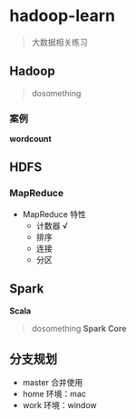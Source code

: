 # hadoop-learn
> 大数据相关练习

## Hadoop
> dosomething

### 案例
**wordcount**

**HDFS**
---
### MapReduce 
- MapReduce 特性
    - 计数器   √
    - 排序 
    - 连接
    - 分区
## Spark
**Scala**
> dosomething
**Spark Core**

## 分支规划
- master 合并使用
- home  环境：mac
- work 环境：window